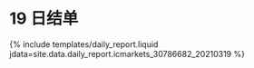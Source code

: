 # 19 日结单

{% include  templates/daily_report.liquid jdata=site.data.daily_report.icmarkets_30786682_20210319 %}
